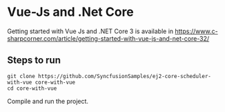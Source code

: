 # Vue-Js and .Net Core

Getting started with Vue Js and .NET Core 3 is available in
https://www.c-sharpcorner.com/article/getting-started-with-vue-js-and-net-core-32/


## Steps to run

```
git clone https://github.com/SyncfusionSamples/ej2-core-scheduler-with-vue core-with-vue
cd core-with-vue
```
Compile and run the project.
